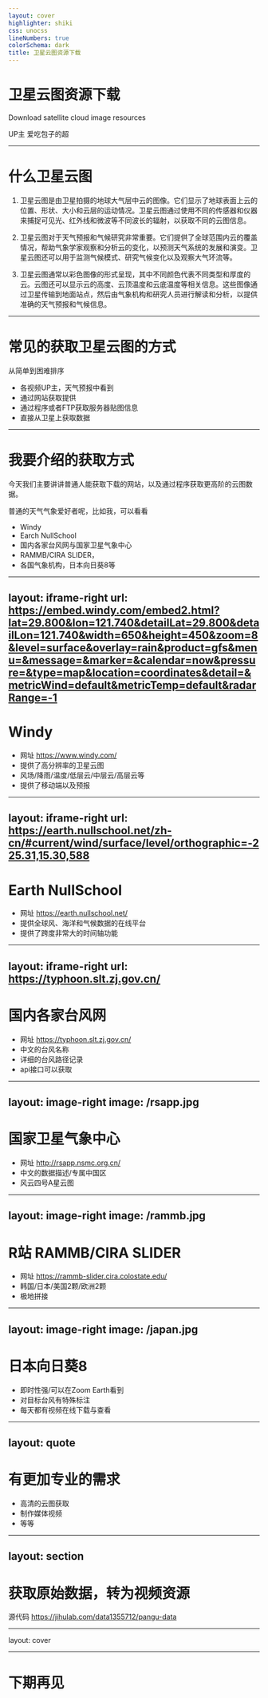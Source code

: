 ```yaml
---
layout: cover
highlighter: shiki
css: unocss
lineNumbers: true
colorSchema: dark
title: 卫星云图资源下载
---
```


# 卫星云图资源下载

<p text-xl>
Download satellite cloud image resources
</p>

<div uppercase text-sm tracking-widest>
UP主 爱吃包子的超
</div>

---

# 什么卫星云图

1. 卫星云图是由卫星拍摄的地球大气层中云的图像。它们显示了地球表面上云的位置、形状、大小和云层的运动情况。卫星云图通过使用不同的传感器和仪器来捕捉可见光、红外线和微波等不同波长的辐射，以获取不同的云图信息。

2. 卫星云图对于天气预报和气候研究非常重要。它们提供了全球范围内云的覆盖情况，帮助气象学家观察和分析云的变化，以预测天气系统的发展和演变。卫星云图还可以用于监测气候模式、研究气候变化以及观察大气环流等。

3. 卫星云图通常以彩色图像的形式呈现，其中不同颜色代表不同类型和厚度的云。云图还可以显示云的高度、云顶温度和云底温度等相关信息。这些图像通过卫星传输到地面站点，然后由气象机构和研究人员进行解读和分析，以提供准确的天气预报和气候信息。

---

# 常见的获取卫星云图的方式

从简单到困难排序

- 各视频UP主，天气预报中看到
- 通过网站获取提供
- 通过程序或者FTP获取服务器贴图信息
- 直接从卫星上获取数据


---

# 我要介绍的获取方式


今天我们主要讲讲普通人能获取下载的网站，以及通过程序获取更高阶的云图数据。

普通的天气气象爱好者呢，比如我，可以看看

- Windy
- Earch NullSchool
- 国内各家台风网与国家卫星气象中心
- RAMMB/CIRA SLIDER，
- 各国气象机构，日本向日葵8等


---
layout: iframe-right
url: https://embed.windy.com/embed2.html?lat=29.800&lon=121.740&detailLat=29.800&detailLon=121.740&width=650&height=450&zoom=8&level=surface&overlay=rain&product=gfs&menu=&message=&marker=&calendar=now&pressure=&type=map&location=coordinates&detail=&metricWind=default&metricTemp=default&radarRange=-1
---

# Windy

- 网址 https://www.windy.com/
- 提供了高分辨率的卫星云图
- 风场/降雨/温度/低层云/中层云/高层云等
- 提供了移动端以及预报

---
layout: iframe-right
url: https://earth.nullschool.net/zh-cn/#current/wind/surface/level/orthographic=-225.31,15.30,588
---
# Earth NullSchool

- 网址 https://earth.nullschool.net/
- 提供全球风、海洋和气候数据的在线平台
- 提供了跨度非常大的时间轴功能

---
layout: iframe-right
url: https://typhoon.slt.zj.gov.cn/
---

# 国内各家台风网

- 网址 https://typhoon.slt.zj.gov.cn/
- 中文的台风名称
- 详细的台风路径记录
- api接口可以获取

---
layout: image-right
image: /rsapp.jpg
---

# 国家卫星气象中心

- 网址 http://rsapp.nsmc.org.cn/
- 中文的数据描述/专属中国区
- 风云四号A星云图

---
layout: image-right
image: /rammb.jpg
---

# R站 RAMMB/CIRA SLIDER

- 网址 https://rammb-slider.cira.colostate.edu/
- 韩国/日本/美国2颗/欧洲2颗
- 极地拼接

---
layout: image-right
image: /japan.jpg
---

# 日本向日葵8

- 即时性强/可以在Zoom Earth看到
- 对目标台风有特殊标注
- 每天都有视频在线下载与查看

---
layout: quote
---
# 有更加专业的需求

- 高清的云图获取
- 制作媒体视频
- 等等

---
layout: section
---

# 获取原始数据，转为视频资源

源代码 https://jihulab.com/data1355712/pangu-data

---
layout: cover

---
# 下期再见
